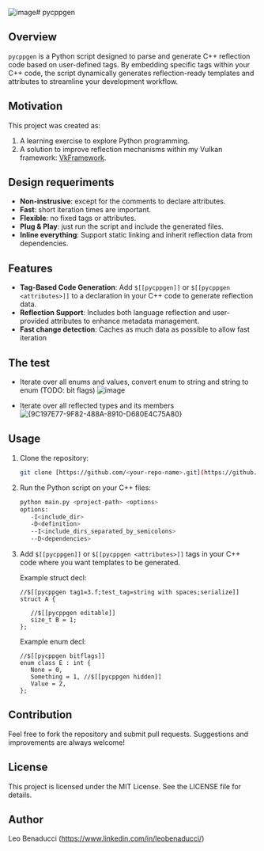 ![image](https://github.com/user-attachments/assets/c62f2509-363a-4515-ab39-af35a83a3c10)# pycppgen

## Overview
`pycppgen` is a Python script designed to parse and generate C++ reflection code based on user-defined tags. By embedding specific tags within your C++ code, the script dynamically generates reflection-ready templates and attributes to streamline your development workflow.

## Motivation
This project was created as:
1. A learning exercise to explore Python programming.
2. A solution to improve reflection mechanisms within my Vulkan framework: [VkFramework](https://leobenaducci.visualstudio.com/VkFramework).

## Design requeriments
- **Non-instrusive**: except for the comments to declare attributes.
- **Fast**: short iteration times are important.
- **Flexible**: no fixed tags or attributes.
- **Plug & Play**: just run the script and include the generated files.
- **Inline everything**: Support static linking and inherit reflection data from dependencies.

## Features
- **Tag-Based Code Generation**: Add `$[[pycppgen]]` or `$[[pycppgen <attributes>]]` to a declaration in your C++ code to generate reflection data.
- **Reflection Support**: Includes both language reflection and user-provided attributes to enhance metadata management.
- **Fast change detection**: Caches as much data as possible to allow fast iteration

## The test
- Iterate over all enums and values, convert enum to string and string to enum (TODO: bit flags)
![image](https://github.com/user-attachments/assets/da24781d-aed4-466d-af34-9cfffd8a2ea0)

- Iterate over all reflected types and its members
![{9C197E77-9F82-488A-8910-D680E4C75A80}](https://github.com/user-attachments/assets/3547d9a1-2a7d-4b4b-91f7-525797294ebc)



## Usage
1. Clone the repository:
   ```bash
   git clone [https://github.com/<your-repo-name>.git](https://github.com/leobenaducci/pycppgen.git)
   ```
2. Run the Python script on your C++ files:
   ```bash
   python main.py <project-path> <options>
   options:
      -I<include_dir>
      -D<definition>
      --I<include_dirs_separated_by_semicolons>
      --D<dependencies>
   ```
3. Add `$[[pycppgen]]` or `$[[pycppgen <attributes>]]` tags in your C++ code where you want templates to be generated.

   Example struct decl: 
      ```
      //$[[pycppgen tag1=3.f;test_tag=string with spaces;serialize]]
      struct A {

         //$[[pycppgen editable]]
         size_t B = 1;
      };
      ```
   
   Example enum decl: 
      ```
      //$[[pycppgen bitflags]]
      enum class E : int {
         None = 0,
         Something = 1, //$[[pycppgen hidden]]
         Value = 2,
      };
      ```

## Contribution
Feel free to fork the repository and submit pull requests. Suggestions and improvements are always welcome!

## License
This project is licensed under the MIT License. See the LICENSE file for details.

## Author
Leo Benaducci (https://www.linkedin.com/in/leobenaducci/)
